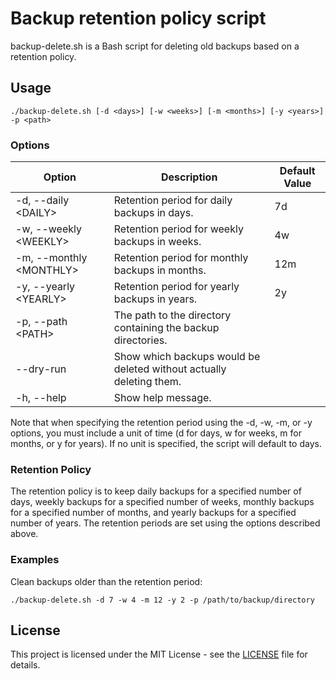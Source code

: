 # Backup retention policy script

backup-delete.sh is a Bash script for deleting old backups based on a retention policy.

## Usage

    ./backup-delete.sh [-d <days>] [-w <weeks>] [-m <months>] [-y <years>] -p <path>
    
### Options

| Option                        | Description | Default Value |
|-------------------------------| ----------- |------|
| -d, --daily &lt;DAILY&gt;     | Retention period for daily backups in days. | 7d   |
| -w, --weekly &lt;WEEKLY&gt;   | Retention period for weekly backups in weeks. | 4w   |
| -m, --monthly &lt;MONTHLY&gt; | Retention period for monthly backups in months. | 12m  |
| -y, --yearly &lt;YEARLY&gt;   | Retention period for yearly backups in years. | 2y   |
| -p, --path &lt;PATH&gt;       | The path to the directory containing the backup directories. |      |
| --dry-run                     | Show which backups would be deleted without actually deleting them. |      |
| -h, --help                    | Show help message. |      |

Note that when specifying the retention period using the -d, -w, -m, or -y options, you must include a unit of time (d for days, w for weeks, m for months, or y for years). If no unit is specified, the script will default to days.

### Retention Policy

The retention policy is to keep daily backups for a specified number of days, weekly backups for a specified number of weeks, monthly backups for a specified number of months, and yearly backups for a specified number of years. The retention periods are set using the options described above.

### Examples

Clean backups older than the retention period:

    ./backup-delete.sh -d 7 -w 4 -m 12 -y 2 -p /path/to/backup/directory
    
## License

This project is licensed under the MIT License - see the [LICENSE](LICENSE) file for details.
